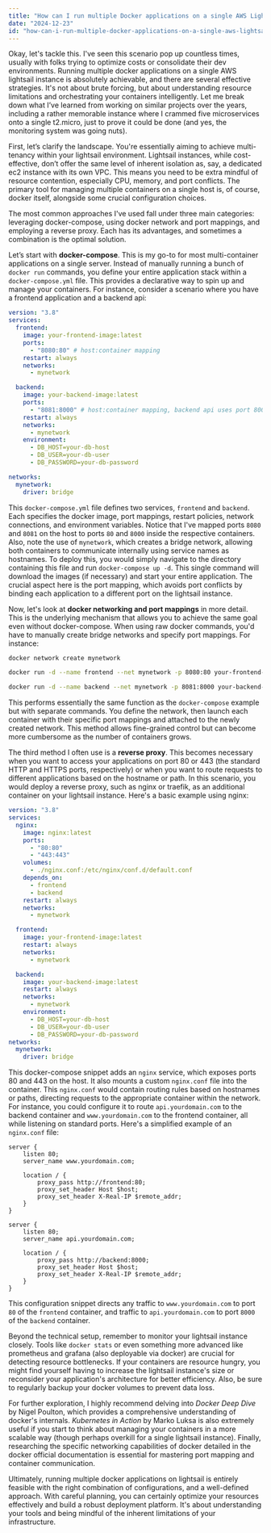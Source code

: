 ```yaml
---
title: "How can I run multiple Docker applications on a single AWS Lightsail instance?"
date: "2024-12-23"
id: "how-can-i-run-multiple-docker-applications-on-a-single-aws-lightsail-instance"
---
```


Okay, let's tackle this. I've seen this scenario pop up countless times, usually with folks trying to optimize costs or consolidate their dev environments. Running multiple docker applications on a single AWS lightsail instance is absolutely achievable, and there are several effective strategies. It's not about brute forcing, but about understanding resource limitations and orchestrating your containers intelligently. Let me break down what I’ve learned from working on similar projects over the years, including a rather memorable instance where I crammed five microservices onto a single t2.micro, just to prove it could be done (and yes, the monitoring system was going nuts).

First, let’s clarify the landscape. You're essentially aiming to achieve multi-tenancy within your lightsail environment. Lightsail instances, while cost-effective, don’t offer the same level of inherent isolation as, say, a dedicated ec2 instance with its own VPC. This means you need to be extra mindful of resource contention, especially CPU, memory, and port conflicts. The primary tool for managing multiple containers on a single host is, of course, docker itself, alongside some crucial configuration choices.

The most common approaches I've used fall under three main categories: leveraging docker-compose, using docker network and port mappings, and employing a reverse proxy. Each has its advantages, and sometimes a combination is the optimal solution.

Let’s start with **docker-compose**. This is my go-to for most multi-container applications on a single server. Instead of manually running a bunch of `docker run` commands, you define your entire application stack within a `docker-compose.yml` file. This provides a declarative way to spin up and manage your containers. For instance, consider a scenario where you have a frontend application and a backend api:

```yaml
version: "3.8"
services:
  frontend:
    image: your-frontend-image:latest
    ports:
      - "8080:80" # host:container mapping
    restart: always
    networks:
      - mynetwork

  backend:
    image: your-backend-image:latest
    ports:
      - "8081:8000" # host:container mapping, backend api uses port 8000 inside
    restart: always
    networks:
      - mynetwork
    environment:
      - DB_HOST=your-db-host
      - DB_USER=your-db-user
      - DB_PASSWORD=your-db-password

networks:
  mynetwork:
    driver: bridge
```

This `docker-compose.yml` file defines two services, `frontend` and `backend`. Each specifies the docker image, port mappings, restart policies, network connections, and environment variables. Notice that I've mapped ports `8080` and `8081` on the host to ports `80` and `8000` inside the respective containers. Also, note the use of `mynetwork`, which creates a bridge network, allowing both containers to communicate internally using service names as hostnames. To deploy this, you would simply navigate to the directory containing this file and run `docker-compose up -d`. This single command will download the images (if necessary) and start your entire application. The crucial aspect here is the port mapping, which avoids port conflicts by binding each application to a different port on the lightsail instance.

Now, let's look at **docker networking and port mappings** in more detail. This is the underlying mechanism that allows you to achieve the same goal even without docker-compose. When using raw docker commands, you'd have to manually create bridge networks and specify port mappings. For instance:

```bash
docker network create mynetwork

docker run -d --name frontend --net mynetwork -p 8080:80 your-frontend-image:latest

docker run -d --name backend --net mynetwork -p 8081:8000 your-backend-image:latest --env DB_HOST=your-db-host --env DB_USER=your-db-user --env DB_PASSWORD=your-db-password
```

This performs essentially the same function as the `docker-compose` example but with separate commands. You define the network, then launch each container with their specific port mappings and attached to the newly created network. This method allows fine-grained control but can become more cumbersome as the number of containers grows.

The third method I often use is a **reverse proxy**. This becomes necessary when you want to access your applications on port 80 or 443 (the standard HTTP and HTTPS ports, respectively) or when you want to route requests to different applications based on the hostname or path. In this scenario, you would deploy a reverse proxy, such as nginx or traefik, as an additional container on your lightsail instance. Here's a basic example using nginx:

```yaml
version: "3.8"
services:
  nginx:
    image: nginx:latest
    ports:
      - "80:80"
      - "443:443"
    volumes:
      - ./nginx.conf:/etc/nginx/conf.d/default.conf
    depends_on:
      - frontend
      - backend
    restart: always
    networks:
      - mynetwork

  frontend:
    image: your-frontend-image:latest
    restart: always
    networks:
      - mynetwork

  backend:
    image: your-backend-image:latest
    restart: always
    networks:
      - mynetwork
    environment:
      - DB_HOST=your-db-host
      - DB_USER=your-db-user
      - DB_PASSWORD=your-db-password
networks:
  mynetwork:
    driver: bridge
```

This docker-compose snippet adds an `nginx` service, which exposes ports 80 and 443 on the host. It also mounts a custom `nginx.conf` file into the container. This `nginx.conf` would contain routing rules based on hostnames or paths, directing requests to the appropriate container within the network. For instance, you could configure it to route `api.yourdomain.com` to the backend container and `www.yourdomain.com` to the frontend container, all while listening on standard ports. Here's a simplified example of an `nginx.conf` file:

```nginx
server {
    listen 80;
    server_name www.yourdomain.com;

    location / {
        proxy_pass http://frontend:80;
        proxy_set_header Host $host;
        proxy_set_header X-Real-IP $remote_addr;
    }
}

server {
    listen 80;
    server_name api.yourdomain.com;

    location / {
        proxy_pass http://backend:8000;
        proxy_set_header Host $host;
        proxy_set_header X-Real-IP $remote_addr;
    }
}
```
This configuration snippet directs any traffic to `www.yourdomain.com` to port `80` of the `frontend` container, and traffic to `api.yourdomain.com` to port `8000` of the `backend` container.

Beyond the technical setup, remember to monitor your lightsail instance closely. Tools like `docker stats` or even something more advanced like prometheus and grafana (also deployable via docker) are crucial for detecting resource bottlenecks. If your containers are resource hungry, you might find yourself having to increase the lightsail instance's size or reconsider your application's architecture for better efficiency. Also, be sure to regularly backup your docker volumes to prevent data loss.

For further exploration, I highly recommend delving into *Docker Deep Dive* by Nigel Poulton, which provides a comprehensive understanding of docker's internals. *Kubernetes in Action* by Marko Luksa is also extremely useful if you start to think about managing your containers in a more scalable way (though perhaps overkill for a single lightsail instance). Finally, researching the specific networking capabilities of docker detailed in the docker official documentation is essential for mastering port mapping and container communication.

Ultimately, running multiple docker applications on lightsail is entirely feasible with the right combination of configurations, and a well-defined approach. With careful planning, you can certainly optimize your resources effectively and build a robust deployment platform. It's about understanding your tools and being mindful of the inherent limitations of your infrastructure.
